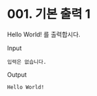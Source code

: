 # 001. 기본 출력 1

Hello World! 를 출력합시다.   
   
Input   
   
```
입력은 없습니다.
```

Output   

```
Hello World!
```